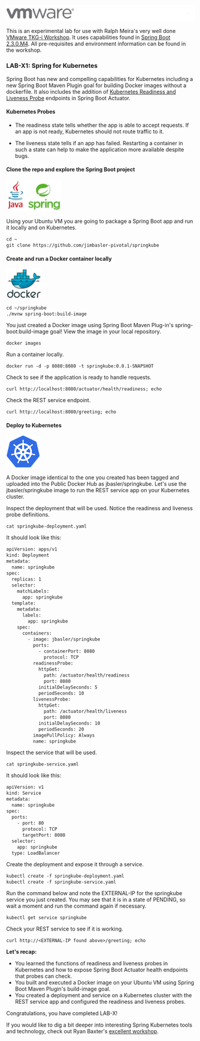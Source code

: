 ![](./images/vmware-logo.png)

This is an experimental lab for use with Ralph Meira's very well done 
[VMware TKG-i Workshop](https://github.com/rm511130/Tanzu-Workshop-TKG-i). It uses capabilities found in [Spring Boot 
2.3.0.M4](https://spring.io/blog/2020/04/03/spring-boot-2-3-0-m4-available-now). All pre-requisites and environment 
information can be found in the workshop.

### LAB-X1: Spring for Kubernetes

Spring Boot has new and compelling capabilities for Kubernetes including 
a new Spring Boot Maven Plugin goal for building Docker images without a dockerfile. It also includes the addition of
[Kubernetes Readiness and Liveness Probe](https://kubernetes.io/docs/tasks/configure-pod-container/configure-liveness-readiness-startup-probes/)
endpoints in Spring Boot Actuator.

#### Kubernetes Probes
- The readiness state tells whether the app is able to accept requests. If an app is not ready, Kubernetes should not 
route traffic to it.

- The liveness state tells if an app has failed. Restarting a container in such a state can help to make the 
application more available despite bugs.

#### Clone the repo and explore the Spring Boot project

![](./images/java-spring-tiny.png)

Using your Ubuntu VM you are going to package a Spring Boot app and run it locally and on Kubernetes.
```
cd ~ 
git clone https://github.com/jimbasler-pivotal/springkube  
```

#### Create and run a Docker container locally

![](./images/docker-tiny.png)

```
cd ~/springkube
./mvnw spring-boot:build-image
```

You just created a Docker image using Spring Boot Maven Plug-in's spring-boot:build-image goal! View the image in your 
local repository.
```
docker images
```

Run a container locally.
```
docker run -d -p 8080:8080 -t springkube:0.0.1-SNAPSHOT 
```

Check to see if the application is ready to handle requests.
```
curl http://localhost:8080/actuator/health/readiness; echo
```

Check the REST service endpoint.
```
curl http://localhost:8080/greeting; echo
```

#### Deploy to Kubernetes

![](./images/k8s.png)

A Docker image identical to the one you created has been tagged and uploaded into the Public Docker Hub as 
jbasler/springkube. Let's use the jbasler/springkube image to run the REST service app on your Kubernetes cluster.

Inspect the deployment that will be used. Notice the readiness and liveness probe definitions.
```
cat springkube-deployment.yaml
```

It should look like this:
```
apiVersion: apps/v1
kind: Deployment
metadata:
  name: springkube
spec:
  replicas: 1
  selector:
    matchLabels:
      app: springkube
  template:
    metadata:
      labels:
        app: springkube
    spec:
      containers:
        - image: jbasler/springkube
          ports:
            - containerPort: 8080
              protocol: TCP
          readinessProbe:
            httpGet:
              path: /actuator/health/readiness
              port: 8080
            initialDelaySeconds: 5
            periodSeconds: 10
          livenessProbe:
            httpGet:
              path: /actuator/health/liveness
              port: 8080
            initialDelaySeconds: 10
            periodSeconds: 20
          imagePullPolicy: Always
          name: springkube
```

Inspect the service that will be used.
```
cat springkube-service.yaml
```

It should look like this:
```
apiVersion: v1
kind: Service
metadata:
  name: springkube
spec:
  ports:
    - port: 80
      protocol: TCP
      targetPort: 8080
  selector:
    app: springkube
  type: LoadBalancer
```

Create the deployment and expose it through a service.
```
kubectl create -f springkube-deployment.yaml
kubectl create -f springkube-service.yaml
```

Run the command below and note the EXTERNAL-IP for the springkube service you just created. You may see that it is in a 
state of PENDING, so wait a moment and run the command again if necessary.
```
kubectl get service springkube
```

Check your REST service to see if it is working.
```
curl http://<EXTERNAL-IP found above>/greeting; echo
```
 
**Let's recap:** 

- You learned the functions of readiness and liveness probes in Kubernetes and how to expose Spring Boot Actuator 
health endpoints that probes can check.
- You built and executed a Docker image on your Ubuntu VM using Spring Boot Maven Plugin's build-image goal.
- You created a deployment and service on a Kubernetes cluster with the REST service app and configured the readiness 
and liveness probes.

Congratulations, you have completed LAB-X!

If you would like to dig a bit deeper into interesting Spring Kubernetes tools and technology, check out Ryan Baxter's 
[excellent workshop](https://hackmd.io/@ryanjbaxter/spring-on-k8s-workshop).